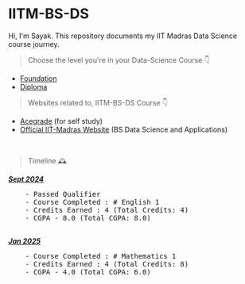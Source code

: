 # IITM-BS-DS

Hi, I'm Sayak. This repository documents my IIT Madras Data Science course journey.

> Choose the level you're in your Data-Science Course 👇

- [Foundation](Levels/01Foundation-Level/foundation.md)
- [Diploma](Levels/02Diploma-Level/diploma.md)


> Websites related to, IITM-BS-DS Course 👇

- [Acegrade](https://acegrade.in/) (for self study)
- [Official IIT-Madras Website](https://study.iitm.ac.in/ds/) (BS Data Science and Applications)

<br>

> Timeline 🕰️
<section title="Sept 2024">
    <u><b><i>Sept 2024</i></b></u>
    <pre>
    - Passed Qualifier
    - Course Completed : # English 1 
    - Credits Earned : 4 (Total Credits: 4)
    - CGPA - 8.0 (Total CGPA: 8.0)
    </pre>
<section>

<section title="Jan 2025">
    <u><b><i>Jan 2025</i></b></u>
    <pre>
    - Course Completed : # Mathematics 1 
    - Credits Earned : 4 (Total Credits: 8)
    - CGPA - 4.0 (Total CGPA: 6.0)
    </pre>
<section>

<!-- <section title="May 2025">
    <u><b><i>May 2025</i></b></u>
    <pre>
    - Courses Completed : 
        # Computational Thinking
        # Statistics 1
        # English 2
        # Mathematics 2
    - Credits Earned : 16 (Total Credits: 24)
    - CGPA -  (Total CGPA: )
    </pre>
<section> -->

<!-- <section title="Sept 2025">
    <u><b><i>Sept 2025</i></b></u>
    <pre>
    - Courses Completed : 
        # Programming in Python
        # Statistics 2
    - Credits Earned : 8 (Total Credits: 32)
    - CGPA -  (Total CGPA: )
    </pre>
<section> -->

<!-- <p align="center">
  <em><b>Foundation Level Completed!</b></em> ✨
</p> -->